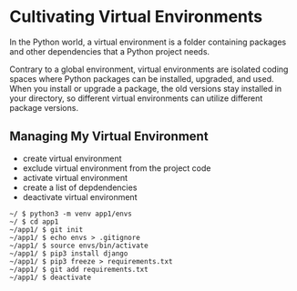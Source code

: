 # Cultivating Virtual Environments

In the Python world, a virtual environment is a folder containing packages and other dependencies that a Python project needs. 

Contrary to a global environment, virtual environments are isolated coding spaces where Python packages can be installed, upgraded, and used. When you install or upgrade a package, the old versions stay installed in your directory, so different virtual environments can utilize different package versions. 

## Managing My Virtual Environment
 - create virtual environment
 - exclude virtual environment from the project code
 - activate virtual environment
 - create a list of depdendencies
 - deactivate virtual environment

```console
~/ $ python3 -m venv app1/envs
~/ $ cd app1
~/app1/ $ git init
~/app1/ $ echo envs > .gitignore  
~/app1/ $ source envs/bin/activate
~/app1/ $ pip3 install django 
~/app1/ $ pip3 freeze > requirements.txt  
~/app1/ $ git add requirements.txt
~/app1/ $ deactivate
```
  
